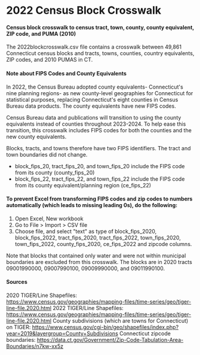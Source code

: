 # 2022 Census Block Crosswalk

#### Census block crosswalk to census tract, town, county, county equivalent, ZIP code, and PUMA (2010)

The 2022blockcrosswalk.csv file contains a crosswalk between 49,861 Connecticut census blocks and tracts, towns, counties, country equivalents, ZIP codes, and 2010 PUMAS in CT. 

#### Note about FIPS Codes and County Equivalents
In 2022, the Census Bureau adopted county equivalents- Connecticut's nine planning regions- as new county-level geographies for Connecticut for statistical purposes, replacing Connecticut's eight counties in Census Bureau data products. The county equivalents have new FIPS codes.

Census Bureau data and publications will transition to using the county equivalents instead of counties throughout 2023-2024. To help ease this transition, this crosswalk includes FIPS codes for both the counties and the new county equivalents.

Blocks, tracts, and towns therefore have two FIPS identifiers. The tract and town boundaries did not change.
- block_fips_20, tract_fips_20, and town_fips_20 include the FIPS code from its county (county_fips_20)
- block_fips_22, tract_fips_22, and town_fips_22 include the FIPS code from its county equivalent/planning region (ce_fips_22)

#### To prevent Excel from transforming FIPS codes and zip codes to numbers automatically (which leads to missing leading 0s), do the following:
1. Open Excel, New workbook
2. Go to File > Import > CSV file
3. Choose file, and select "text" as type of block_fips_2020, block_fips_2022, tract_fips_2020, tract_fips_2022, town_fips_2020, town_fips_2022, county_fips_2020, ce_fips_2022 and zipcode columns.

Note that blocks that contained only water and were not within municipal boundaries are excluded from this crosswalk. The blocks are in 2020 tracts 09001990000, 09007990100, 09009990000, and 09011990100.

#### Sources
2020 TIGER/Line Shapefiles: https://www.census.gov/geographies/mapping-files/time-series/geo/tiger-line-file.2020.html
2022 TIGER/Line Shapefiles: https://www.census.gov/geographies/mapping-files/time-series/geo/tiger-line-file.2020.html
County subdivisions (which are towns for Connecticut) on TIGER: https://www.census.gov/cgi-bin/geo/shapefiles/index.php?year=2019&layergroup=County+Subdivisions
Connecticut zipcode boundaries: https://data.ct.gov/Government/Zip-Code-Tabulation-Area-Boundaries/n7kw-xx5z
